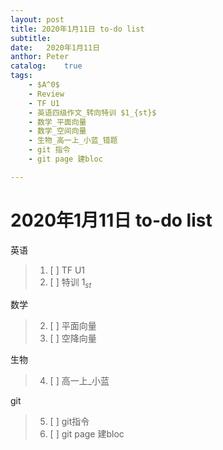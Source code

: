 ```yaml
---
layout:	post
title: 2020年1月11日 to-do list
subtitle:	
date:	2020年1月11日
anthor:	Peter
catalog:	true
tags:
	- $A^0$
	- Review
	- TF U1
	- 英语四级作文_转向特训 $1_{st}$
	- 数学_平面向量
	- 数学_空间向量
	- 生物_高一上_小蓝_错题
	- git 指令
	- git page 建bloc

---
```

# 2020年1月11日 to-do list
英语
>1. [ ] TF U1
>2. [ ] 特训 $1_{st}$

数学
> 2. [ ] 平面向量
> 3. [ ] 空降向量

生物
> 4. [ ] 高一上_小蓝

git
> 5. [ ] git指令
> 6. [ ] git page 建bloc